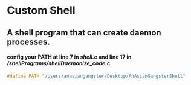 # Custom Shell
## A shell program that can create daemon processes.
#### config your __PATH__ at line 7 in *shell.c* and line 17 in */shellPrograms/shellDaemonize_code.c*
```c
#define PATH "/Users/anasiangangster/Desktop/AnAsianGangsterShell"
```